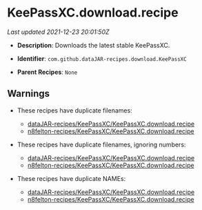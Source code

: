 # KeePassXC.download.recipe

_Last updated 2021-12-23 20:01:50Z_

- **Description**: Downloads the latest stable KeePassXC.

- **Identifier**: `com.github.dataJAR-recipes.download.KeePassXC`

- **Parent Recipes**: `None`


## Warnings

- These recipes have duplicate filenames:
    - [dataJAR-recipes/KeePassXC/KeePassXC.download.recipe](/autopkg-dupe-tracker/dataJAR-recipes/KeePassXC/KeePassXC.download.recipe)
    - [n8felton-recipes/KeePassXC/KeePassXC.download.recipe](/autopkg-dupe-tracker/n8felton-recipes/KeePassXC/KeePassXC.download.recipe)

- These recipes have duplicate filenames, ignoring numbers:
    - [dataJAR-recipes/KeePassXC/KeePassXC.download.recipe](/autopkg-dupe-tracker/dataJAR-recipes/KeePassXC/KeePassXC.download.recipe)
    - [n8felton-recipes/KeePassXC/KeePassXC.download.recipe](/autopkg-dupe-tracker/n8felton-recipes/KeePassXC/KeePassXC.download.recipe)

- These recipes have duplicate NAMEs:
    - [dataJAR-recipes/KeePassXC/KeePassXC.download.recipe](/autopkg-dupe-tracker/dataJAR-recipes/KeePassXC/KeePassXC.download.recipe)
    - [n8felton-recipes/KeePassXC/KeePassXC.download.recipe](/autopkg-dupe-tracker/n8felton-recipes/KeePassXC/KeePassXC.download.recipe)